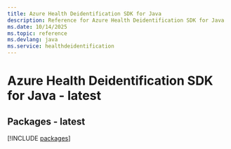 ```yaml
---
title: Azure Health Deidentification SDK for Java
description: Reference for Azure Health Deidentification SDK for Java
ms.date: 10/14/2025
ms.topic: reference
ms.devlang: java
ms.service: healthdeidentification
---
```

# Azure Health Deidentification SDK for Java - latest
## Packages - latest
[!INCLUDE [packages](health-deidentification-index.md)]
